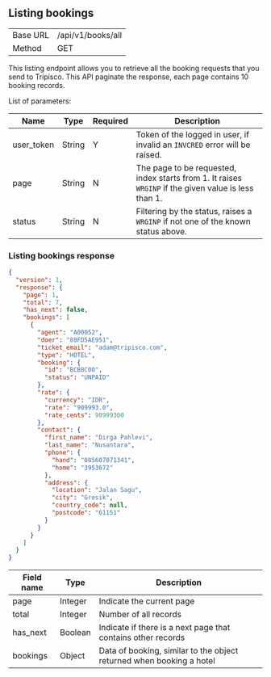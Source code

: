 ## Listing bookings

<table><tbody><tr><td>Base URL</td><td>/api/v1/books/all</td>
</tr><tr><td>Method</td><td>GET</td></tr></table>

This listing endpoint allows you to retrieve all the booking requests
that you send to Tripisco. This API paginate the response, each page contains
10 booking records.

List of parameters:

Name | Type | Required | Description
---- | ---- | ---- | ---- |
user_token | String | Y | Token of the logged in user, if invalid an `INVCRED` error will be raised.
page | String | N | The page to be requested, index starts from 1. It raises `WRGINP` if the given value is less than 1.
status | String | N | Filtering by the status, raises a `WRGINP` if not one of the known status above.

### Listing bookings response

```json
{
  "version": 1,
  "response": {
    "page": 1,
    "total": 7,
    "has_next": false,
    "bookings": [
      {
        "agent": "A00052",
        "doer": "88FD5AE951",
        "ticket_email": "adam@tripisco.com",
        "type": "HOTEL",
        "booking": {
          "id": "BCB8C00",
          "status": "UNPAID"
        },
        "rate": {
          "currency": "IDR",
          "rate": "909993.0",
          "rate_cents": 90999300
        },
        "contact": {
          "first_name": "Dirga Pahlevi",
          "last_name": "Nusantara",
          "phone": {
            "hand": "085607071341",
            "home": "3953672"
          },
          "address": {
            "location": "Jalan Sagu",
            "city": "Gresik",
            "country_code": null,
            "postcode": "61151"
          }
        }
      }
    ]
  }
}
```

Field name | Type | Description
---------- | ---- | ------------
page | Integer | Indicate the current page
total | Integer | Number of all records
has_next | Boolean | Indicate if there is a next page that contains other records
bookings | Object | Data of booking, similar to the object returned when booking a hotel
